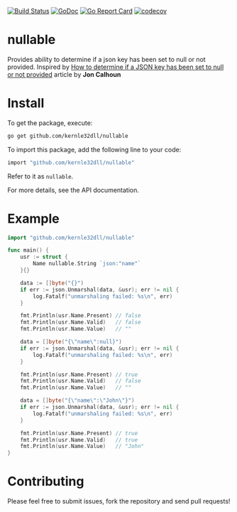 [![Build Status](https://travis-ci.com/kernle32dll/nullable.svg?branch=master)](https://travis-ci.com/kernle32dll/nullable)
[![GoDoc](https://godoc.org/github.com/kernle32dll/nullable?status.svg)](http://godoc.org/github.com/kernle32dll/nullable)
[![Go Report Card](https://goreportcard.com/badge/github.com/kernle32dll/nullable)](https://goreportcard.com/report/github.com/kernle32dll/nullable)
[![codecov](https://codecov.io/gh/kernle32dll/nullable/branch/master/graph/badge.svg)](https://codecov.io/gh/kernle32dll/nullable)

# nullable

Provides ability to determine if a json key has been set to null or not provided.
Inspired by [How to determine if a JSON key has been set to null or not provided](https://www.calhoun.io/how-to-determine-if-a-json-key-has-been-set-to-null-or-not-provided/) article by **Jon Calhoun**

# Install

To get the package, execute:

```bash
go get github.com/kernle32dll/nullable
```

To import this package, add the following line to your code:

```bash
import "github.com/kernle32dll/nullable"
```

Refer to it as `nullable`.

For more details, see the API documentation.

# Example

``` go
import "github.com/kernle32dll/nullable"

func main() {
	usr := struct {
		Name nullable.String `json:"name"`
	}{}

	data := []byte("{}")
	if err := json.Unmarshal(data, &usr); err != nil {
		log.Fatalf("unmarshaling failed: %s\n", err)
	}

	fmt.Println(usr.Name.Present) // false
	fmt.Println(usr.Name.Valid)   // false
	fmt.Println(usr.Name.Value)   // ""

	data = []byte("{\"name\":null}")
	if err := json.Unmarshal(data, &usr); err != nil {
		log.Fatalf("unmarshaling failed: %s\n", err)
	}

	fmt.Println(usr.Name.Present) // true
	fmt.Println(usr.Name.Valid)   // false
	fmt.Println(usr.Name.Value)   // ""

	data = []byte("{\"name\":\"John\"}")
	if err := json.Unmarshal(data, &usr); err != nil {
		log.Fatalf("unmarshaling failed: %s\n", err)
	}

	fmt.Println(usr.Name.Present) // true
	fmt.Println(usr.Name.Valid)   // true
	fmt.Println(usr.Name.Value)   // "John"
}
```

# Contributing

Please feel free to submit issues, fork the repository and send pull requests!

